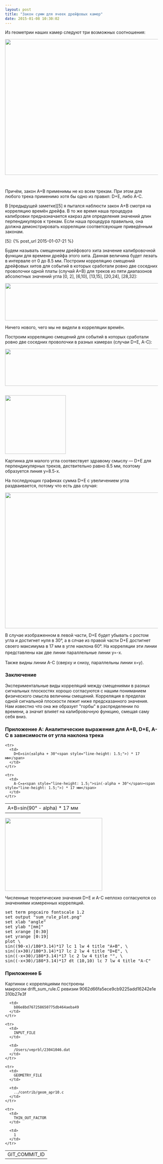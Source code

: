 ```yaml
---
layout: post
title: "Закон сумм для ячеек дрейфовых камер"
date: 2015-01-08 10:30:02
---
```


Из геометрии наших камер следуют три возможных соотношения:

[<img src="/assets/sum_rule.png" alt="" width="600" height="447" />][1]

 [1]: /assets/sum_rule.svg

 

<!--break-->

Причём, закон A+B применимы не ко всем трекам. При этом для любого трека применимо хотя бы одно из правил: D+E, либо A-C.

В [предыдущей заметке][5] я пытался наблюсти закон A+B смотря на корреляцию времён дрейфа. В то же время наша процедура калибровки предназначается какраз для определения значений длин перпендикуляров к трекам. Если наша процедура правильна, она должна демонстрировать корреляции соответсвующие приведённым законам.

 [5]: {% post_url 2015-01-07-21 %}

Будем называть смещением дрейфового хита значение калибровочной функции для времени дрейфа этого хита. Данная величина будет леэать в интервале от 0 до 8.5 мм. Построим корреляцию смещений дрейфовых хитов для событий в которых сработали ровно две соседних проволочки одной платы (случай A+B) для треков из пяти диапазонов абсолютных значений угла [0, 2], [6,10], [13,15], [20,24], [28,32]:

[<img src="/assets/23041046_d3Y1_drift_offset_same_board_adjacent.png" alt="" width="600" height="122.5" />][2]

 [2]: /assets/23041046_d3Y1_drift_offset_same_board_adjacent.pdf

Ничего нового, чего мы не видели в корреляции времён.

Построим корреляцию смещений для событий в которых сработали ровно две соседних проволочки в разных камерах (случаи D+E, A-C):

[<img src="/assets/23041046_d3Y1_drift_offset_d3Y2_drift_offset_adjacent.png" alt="" width="600" height="122.5" />][3] 

 [3]: /assets/23041046_d3Y1_drift_offset_d3Y2_drift_offset_adjacent.pdf

[<img src="/assets/23041046_d3Y1_drift_offset_d3Y2_drift_offset_adjacent_scheme.png" alt="" width="200" height="192.2" />][4]

 [4]: /assets/23041046_d3Y1_drift_offset_d3Y2_drift_offset_adjacent_scheme.svg

Картинка для малого угла соотвествует здравому смыслу — D+E для перпендикулярных треков, дествительно равно 8.5 мм, поэтому образуется линия y=8.5-x.

На последующих графиках сумма D+E с увеличением угла раздваивается, потому что есть два случая:

<img src="/assets/sum_rule_DE_options.png" alt="" width="600" height="447" />

В случае изображенном в левой части, D+E будет убывать с ростом угла и достигнет нуля в 30°, а в слчае из правой части D+E достигнет своего максимума в 17 мм в угле наклона 60<span style="line-height: 1.5;">°. На корреляции эти линии представлены как две линии параллельные линии y=-x.</span>

Также видны линии A-C (сверху и снизу, параллельны линии x=y).

### Заключение

Экспериментальные виды корреляций между смещениями в разных сигнальных плоскостях хорошо согласуются с нашим пониманием физического смысла величины смещений. Корреляция в пределах одной сигнальной плоскости лежит ниже предсказанного значения. Нам известно что она же образует "горбы" в распределении по времени, а значит влияет на калибровочную функцию, смещая саму себя вниз.

### Приложение А: Аналитические выражения для A+B, D+E, A-C в зависимости от угла наклона трека

<table border="0">
  <tbody>
    <tr>
      <td>
        A+B=sin(90° - <span style="line-height: 1.5;">alpha</span><span style="line-height: 1.5;">) * 17 мм</span>
      </td>
    </tr>
    
    <tr>
      <td>
        D+E=sin(±alpha + 30°<span style="line-height: 1.5;">) * 17 мм</span>
      </td>
    </tr>
    
    <tr>
      <td>
        A-C=±<span style="line-height: 1.5;">sin(-alpha + 30°</span><span style="line-height: 1.5;">) * 17 мм</span>
      </td>
    </tr>
  </tbody>
</table>

<img src="/assets/sum_rule_plot.png" alt="" width="320" height="240" />

Численные теоретические значения D+E и A-C неплохо согласуются со значениями измеренных корреляций.

<pre>set term pngcairo fontscale 1.2
set output "sum_rule_plot.png"
set xlab "angle"
set ylab "[mm]"
set xrange [0:30]
set yrange [0:19]
plot \
sin((90-x)/180*3.14)*17 lc 1 lw 4 title "A+B", \
sin((x+30)/180*3.14)*17 lc 2 lw 4 title "D+E", \
sin((-x+30)/180*3.14)*17 lc 2 lw 4 title "", \
sin((-x+30)/180*3.14)*17 dt (10,10) lc 7 lw 4 title "A-C"</pre>

### Приложение Б

Картинки с корреляциями построены макросом drift\_sum\_rule.C ревизии 9062d66fa5ece9cb9225add16242e1e310b27e3f

<table border="0">
  <tbody>
    <tr>
      <td>
        GIT_COMMIT_ID
      </td>
      
      <td>
        b86e8bd767258650775db464aeba49
      </td>
    </tr>
    
    <tr>
      <td>
        INPUT_FILE
      </td>
      
      <td>
        /Users/veprbl/23041046.dat
      </td>
    </tr>
    
    <tr>
      <td>
        GEOMETRY_FILE
      </td>
      
      <td>
        ../contrib/geom_apr10.c
      </td>
    </tr>
    
    <tr>
      <td>
        THIN_OUT_FACTOR
      </td>
      
      <td>
        1
      </td>
    </tr>
  </tbody>
</table>

